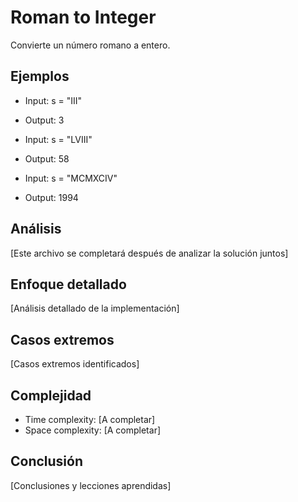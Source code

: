 # Roman to Integer

Convierte un número romano a entero.

## Ejemplos

- Input: s = "III"
- Output: 3

- Input: s = "LVIII"
- Output: 58

- Input: s = "MCMXCIV"
- Output: 1994

## Análisis

[Este archivo se completará después de analizar la solución juntos]

## Enfoque detallado

[Análisis detallado de la implementación]

## Casos extremos

[Casos extremos identificados]

## Complejidad

- Time complexity: [A completar]
- Space complexity: [A completar]

## Conclusión

[Conclusiones y lecciones aprendidas]
